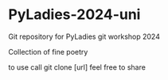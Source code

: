 # PyLadies-2024-uni
Git repository for PyLadies git workshop 2024

Collection of fine poetry

to use call git clone [url]
feel free to share